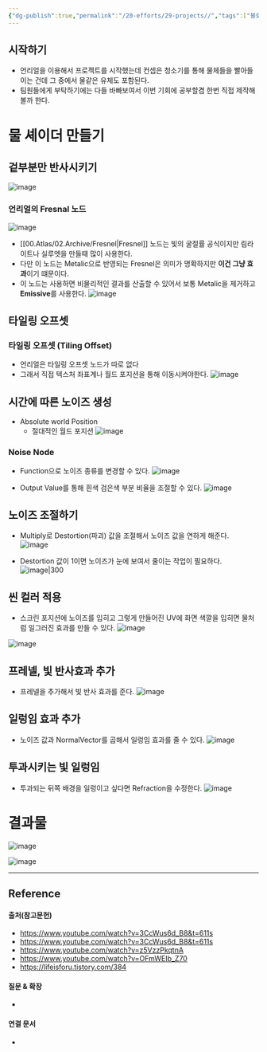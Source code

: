 ```yaml
---
{"dg-publish":true,"permalink":"/20-efforts/29-projects//","tags":["블로그_Blog","언리얼엔진_UnrealEngine","컴퓨터그래픽스_ComputerGraphics","셰이더_Shader","프레넬_Fresnel","수학_Math","유체_Fluid"]}
---
```



## 시작하기
- 언리얼을 이용해서 프로젝트를 시작했는데 컨셉은 청소기를 통해 물체들을 빨아들이는 건데 그 중에서 물같은 유체도 포함된다.
- 팀원들에게 부탁하기에는 다들 바빠보여서 이번 기회에 공부할겸 한번 직접 제작해 볼까 한다.

# 물 셰이더 만들기
## 겉부분만 반사시키기

![image](https://github.com/user-attachments/assets/d20c6596-7ec1-43e1-ab01-de0af6d447c5)

### 언리얼의 Fresnal 노드
![image](https://github.com/user-attachments/assets/bff4eee8-7a85-4657-baf1-2f04446ce392)
- [[00.Atlas/02.Archive/Fresnel\|Fresnel]] 노드는 빛의 굴절률 공식이지만 림라이트나 실루엣을 만들때 많이 사용한다.
- 다만 이 노드는 Metalic으로 반영되는 Fresnel은 의미가 명확하지만 **이건 그냥 효과**이기 떄문이다.
- 이 노드는 사용하면 비물리적인 결과를 산출할 수 있어서 보통 Metalic을 제거하고 **Emissive**를 사용한다.
![image](https://github.com/user-attachments/assets/441467ab-d6cd-46f0-87ad-d0da12824248)

## 타일링 오프셋
### 타일링 오프셋 (Tiling Offset)
- 언리얼은 타일링 오프셋 노드가 따로 없다
- 그래서 직접 텍스처 좌표계나 월드 포지션을 통해 이동시켜야한다.
![image](https://github.com/user-attachments/assets/a435543f-4b38-4d54-8656-dd57233a9475)

## 시간에 따른 노이즈 생성
- Absolute world Position
	- 절대적인 월드 포지션
![image](https://github.com/user-attachments/assets/78ace0ae-c67a-42c6-8abe-b5e618cff88f)

### Noise Node
- Function으로 노이즈 종류를 변경할 수 있다.
![image](https://github.com/user-attachments/assets/0a8dc7c5-cd87-402b-8fd8-d05314044d20)

- Output Value를 통해 흰색 검은색 부분 비율을 조절할 수 있다.
![image](https://github.com/user-attachments/assets/bf0c6d93-8095-4c8a-a699-b3e8049a2ca1)

## 노이즈 조절하기

- Multiply로 Destortion(파괴) 값을 조절해서 노이즈 값을 연하게 해준다.
![image](https://github.com/user-attachments/assets/7ad0d9a6-ab4a-4d4f-9ec3-6353cffff0a9)

- Destortion 값이 1이면 노이즈가 눈에 보여서 줄이는 작업이 필요하다.
![image|300](https://github.com/user-attachments/assets/ea45e62a-9ee3-4566-9a7b-d180d8d2cdad)

## 씬 컬러 적용

- 스크린 포지션에 노이즈를 입히고 그렇게 만들어진 UV에 화면 색깔을 입히면 물처럼 일그러진 효과를 만들 수 있다.
![image](https://github.com/user-attachments/assets/b35009ce-f3ff-42af-93be-6b1ffe284b07)

![image](https://github.com/user-attachments/assets/e3dbb263-152c-4202-bdff-19ba45f7968b)

## 프레넬, 빛 반사효과 추가

- 프레넬을 추가해서 빛 반사 효과를 준다.
![image](https://github.com/user-attachments/assets/2ba92d15-5152-47bd-b16d-a76c9f7021f5)

## 일렁임 효과 추가

- 노이즈 값과 NormalVector를 곱해서 일렁임 효과를 줄 수 있다.
![image](https://github.com/user-attachments/assets/7996c9ef-666d-4c8f-a041-df1b440b7cb7)

## 투과시키는 빛 일렁임

- 투과되는 뒤쪽 배경을 일렁이고 싶다면 Refraction을 수정한다.
![image](https://github.com/user-attachments/assets/f33d512f-f98f-4d38-8247-147f1d715c76)


# 결과물 
![image](https://github.com/user-attachments/assets/bb2f1eec-6261-40c6-b6b9-639465e37762)

![image](https://github.com/user-attachments/assets/0134427d-47d6-4b9b-baf9-34ac60a8e218)

---
## Reference
#### 출처(참고문헌)
- https://www.youtube.com/watch?v=3CcWus6d_B8&t=611s
- https://www.youtube.com/watch?v=3CcWus6d_B8&t=611s
- https://www.youtube.com/watch?v=z5VzzPkqtnA
- https://www.youtube.com/watch?v=OFmWEIb_Z70
- https://lifeisforu.tistory.com/384

#### 질문 & 확장
- 

#### 연결 문서
- 
